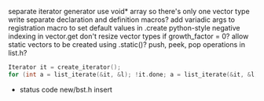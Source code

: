 separate iterator generator
use void* array so there's only one vector type
write separate declaration and definition macros?
add variadic args to registration macro to set default values in .create
python-style negative indexing in vector.get
don't resize vector types if growth_factor = 0?
allow static vectors to be created using .static()?
push, peek, pop operations in list.h?

```c
Iterator it = create_iterator();
for (int a = list_iterate(&it, &l); !it.done; a = list_iterate(&it, &l));
```

- status code new/bst.h insert

<!--
TODO

- redesign .get api so that it returns a pointer to the data directly, which
- can be dereferenced by the user to access or modify it

ohash.h

- use anything other than linear probing
-->
